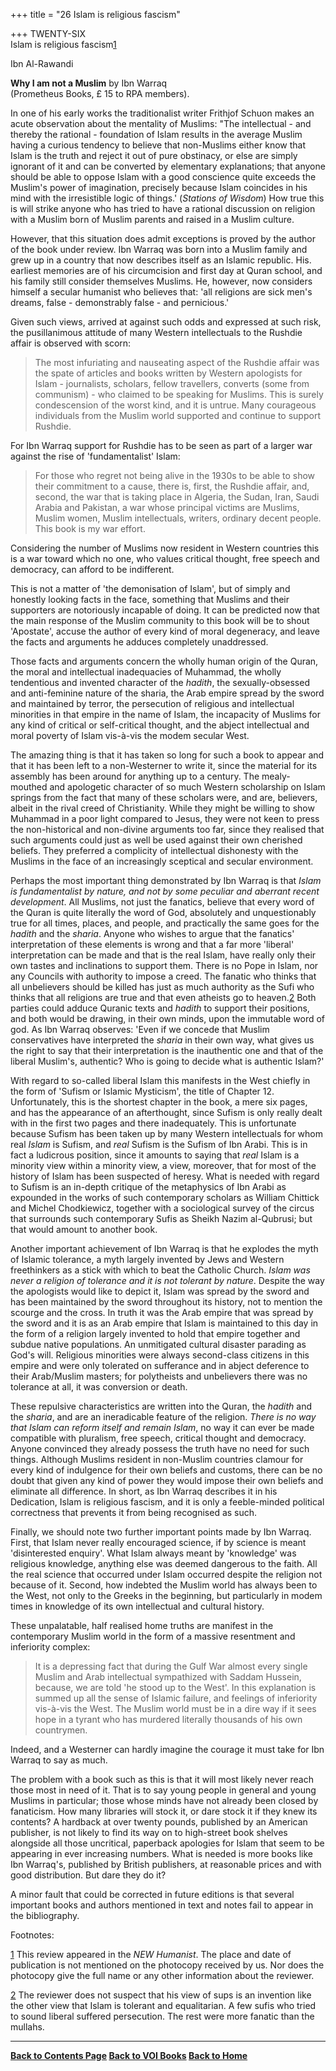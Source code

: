 +++
title = "26 Islam is religious fascism"

+++
TWENTY-SIX  
Islam is religious fascism[1](#1)

Ibn Al-Rawandi

**Why I am not a Muslim** by Ibn Warraq  
(Prometheus Books, £ 15 to RPA members).

In one of his early works the traditionalist writer Frithjof Schuon
makes an acute observation about the mentality of Muslims: "The
intellectual - and thereby the rational - foundation of Islam results in
the average Muslim having a curious tendency to believe that non-Muslims
either know that Islam is the truth and reject it out of pure obstinacy,
or else are simply ignorant of it and can be converted by elementary
explanations; that anyone should be able to oppose Islam with a good
conscience quite exceeds the Muslim's power of imagination, precisely
because Islam coincides in his mind with the irresistible logic of
things.' (*Stations of Wisdom*) How true this is will strike anyone who
has tried to have a rational discussion on religion with a Muslim born
of Muslim parents and raised in a Muslim culture.

However, that this situation does admit exceptions is proved by the
author of the book under review. Ibn Warraq was born into a Muslim
family and grew up in a country that now describes itself as an Islamic
republic. His. earliest memories are of his circumcision and first day
at Quran school, and his family still consider themselves Muslims. He,
however, now considers himself a secular humanist who believes that:
'all religions are sick men's dreams, false - demonstrably false - and
pernicious.'

Given such views, arrived at against such odds and expressed at such
risk, the pusillanimous attitude of many Western intellectuals to the
Rushdie affair is observed with scorn:

> The most infuriating and nauseating aspect of the Rushdie affair was
> the spate of articles and books written by Western apologists for
> Islam - journalists, scholars, fellow travellers, converts (some from
> communism) - who claimed to be speaking for Muslims. This is surely
> condescension of the worst kind, and it is untrue. Many courageous
> individuals from the Muslim world supported and continue to support
> Rushdie.

For Ibn Warraq support for Rushdie has to be seen as part of a larger
war against the rise of 'fundamentalist' Islam:

> For those who regret not being alive in the 1930s to be able to show
> their commitment to a cause, there is, first, the Rushdie affair, and,
> second, the war that is taking place in Algeria, the Sudan, Iran,
> Saudi Arabia and Pakistan, a war whose principal victims are Muslims,
> Muslim women, Muslim intellectuals, writers, ordinary decent people.
> This book is my war effort.

Considering the number of Muslims now resident in Western countries this
is a war toward which no one, who values critical thought, free speech
and democracy, can afford to be indifferent.

This is not a matter of 'the demonisation of Islam', but of simply and
honestly looking facts in the face, something that Muslims and their
supporters are notoriously incapable of doing. It can be predicted now
that the main response of the Muslim community to this book will be to
shout 'Apostate', accuse the author of every kind of moral degeneracy,
and leave the facts and arguments he adduces completely unaddressed.

Those facts and arguments concern the wholly human origin of the Quran,
the moral and intellectual inadequacies of Muhammad, the wholly
tendentious and invented character of the *hadith*, the
sexually-obsessed and anti-feminine nature of the sharia, the Arab
empire spread by the sword and maintained by terror, the persecution of
religious and intellectual minorities in that empire in the name of
Islam, the incapacity of Muslims for any kind of critical or
self-critical thought, and the abject intellectual and moral poverty of
Islam vis-à-vis the modem secular West.

The amazing thing is that it has taken so long for such a book to appear
and that it has been left to a non-Westerner to write it, since the
material for its assembly has been around for anything up to a century.
The mealy-mouthed and apologetic character of so much Western
scholarship on Islam springs from the fact that many of these scholars
were, and are, believers, albeit in the rival creed of Christianity.
While they might be willing to show Muhammad in a poor light compared to
Jesus, they were not keen to press the non-historical and non-divine
arguments too far, since they realised that such arguments could just as
well be used against their own cherished beliefs. They preferred a
complicity of intellectual dishonesty with the Muslims in the face of an
increasingly sceptical and secular environment.

Perhaps the most important thing demonstrated by Ibn Warraq is that
*Islam is fundamentalist by nature, and not by some peculiar and
aberrant recent development*. All Muslims, not just the fanatics,
believe that every word of the Quran is quite literally the word of God,
absolutely and unquestionably true for all times, places, and people,
and practically the same goes for the *hadith* and the *sharia*. Anyone
who wishes to argue that the fanatics' interpretation of these elements
is wrong and that a far more 'liberal' interpretation can be made and
that is the real Islam, have really only their own tastes and
inclinations to support them. There is no Pope in Islam, nor any
Councils with authority to impose a creed. The fanatic who thinks that
all unbelievers should be killed has just as much authority as the Sufi
who thinks that all religions are true and that even atheists go to
heaven.[2](#2) Both parties could adduce Quranic texts and *hadith* to
support their positions, and both would be drawing, in their own minds,
upon the immutable word of god. As Ibn Warraq observes: 'Even if we
concede that Muslim conservatives have interpreted the *sharia* in their
own way, what gives us the right to say that their interpretation is the
inauthentic one and that of the liberal Muslim's, authentic? Who is
going to decide what is authentic Islam?'

With regard to so-called liberal Islam this manifests in the West
chiefly in the form of 'Sufism or Islamic Mysticism', the title of
Chapter 12. Unfortunately, this is the shortest chapter in the book, a
mere six pages, and has the appearance of an afterthought, since Sufism
is only really dealt with in the first two pages and there inadequately.
This is unfortunate because Sufism has been taken up by many Western
intellectuals for whom real *Islam* is Sufism, and *real* Sufism is the
Sufism of Ibn Arabi. This is in fact a ludicrous position, since it
amounts to saying that *real* Islam is a minority view within a minority
view, a view, moreover, that for most of the history of Islam has been
suspected of heresy. What is needed with regard to Sufism is an in-depth
critique of the metaphysics of Ibn Arabi as expounded in the works of
such contemporary scholars as William Chittick and Michel Chodkiewicz,
together with a sociological survey of the circus that surrounds such
contemporary Sufis as Sheikh Nazim al-Qubrusi; but that would amount to
another book.

Another important achievement of Ibn Warraq is that he explodes the myth
of Islamic tolerance, a myth largely invented by Jews and Western
freethinkers as a stick with which to beat the Catholic Church. *Islam
was never a religion of tolerance and it is not tolerant by nature*.
Despite the way the apologists would like to depict it, Islam was spread
by the sword and has been maintained by the sword throughout its
history, not to mention the scourge and the cross. In truth it was the
Arab empire that was spread by the sword and it is as an Arab empire
that Islam is maintained to this day in the form of a religion largely
invented to hold that empire together and subdue native populations. An
unmitigated cultural disaster parading as God's will. Religious
minorities were always second-class citizens in this empire and were
only tolerated on sufferance and in abject deference to their
Arab/Muslim masters; for polytheists and unbelievers there was no
tolerance at all, it was conversion or death.

These repulsive characteristics are written into the Quran, the *hadith*
and the *sharia*, and are an ineradicable feature of the religion.
*There is no way that Islam can reform itself and remain Islam*, no way
it can ever be made compatible with pluralism, free speech, critical
thought and democracy. Anyone convinced they already possess the truth
have no need for such things. Although Muslims resident in non-Muslim
countries clamour for every kind of indulgence for their own beliefs and
customs, there can be no doubt that given any kind of power they would
impose their own beliefs and eliminate all difference. In short, as Ibn
Warraq describes it in his Dedication, Islam is religious fascism, and
it is only a feeble-minded political correctness that prevents it from
being recognised as such.

Finally, we should note two further important points made by Ibn Warraq.
First, that Islam never really encouraged science, if by science is
meant 'disinterested enquiry'. What Islam always meant by 'knowledge'
was religious knowledge, anything else was deemed dangerous to the
faith. All the real science that occurred under Islam occurred despite
the religion not because of it. Second, how indebted the Muslim world
has always been to the West, not only to the Greeks in the beginning,
but particularly in modem times in knowledge of its own intellectual and
cultural history.

These unpalatable, half realised home truths are manifest in the
contemporary Muslim world in the form of a massive resentment and
inferiority complex:

> It is a depressing fact that during the Gulf War almost every single
> Muslim and Arab intellectual sympathized with Saddam Hussein, because,
> we are told 'he stood up to the West'. In this explanation is summed
> up all the sense of Islamic failure, and feelings of inferiority
> vis-à-vis the West. The Muslim world must be in a dire way if it sees
> hope in a tyrant who has murdered literally thousands of his own
> countrymen.

Indeed, and a Westerner can hardly imagine the courage it must take for
Ibn Warraq to say as much.

The problem with a book such as this is that it will most likely never
reach those most in need of it. That is to say young people in general
and young Muslims in particular; those whose minds have not already been
closed by fanaticism. How many libraries will stock it, or dare stock it
if they knew its contents? A hardback at over twenty pounds, published
by an American publisher, is not likely to find its way on to
high-street book shelves alongside all those uncritical, paperback
apologies for Islam that seem to be appearing in ever increasing
numbers. What is needed is more books like Ibn Warraq's, published by
British publishers, at reasonable prices and with good distribution. But
dare they do it?

A minor fault that could be corrected in future editions is that several
important books and authors mentioned in text and notes fail to appear
in the bibliography.

 

Footnotes:

 

[1](#1a) This review appeared in the *NEW Humanist*. The place and date
of publication is not mentioned on the photocopy received by us. Nor
does the photocopy give the full name or any other information about the
reviewer.

[2](#2a) The reviewer does not suspect that his view of sups is an
invention like the other view that Islam is tolerant and equalitarian. A
few sufis who tried to sound liberal suffered persecution. The rest were
more fanatic than the mullahs.

 

 

------------------------------------------------------------------------

**[Back to Contents Page](index.htm)    [Back to VOI
Books](http://voiceofdharma.org/books)    [Back to
Home](http://voiceofdharma.org)**
